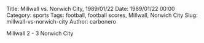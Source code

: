Title: Millwall vs. Norwich City, 1989/01/22
Date: 1989/01/22 00:00
Category: sports
Tags: football, football scores, Millwall, Norwich City
Slug: millwall-vs-norwich-city
Author: carbonero


Millwall 2 - 3 Norwich City
